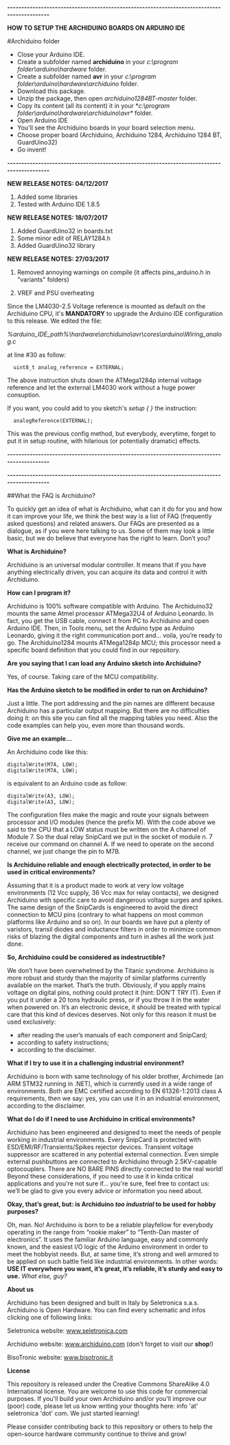 **-------------------------------------------------------------------------------------------**

**HOW TO SETUP THE ARCHIDUINO BOARDS ON ARDUINO IDE**

#Archiduino folder

- Close your Arduino IDE.
- Create a subfolder named **archiduino** in your *c:\program folder\arduino\hardware* folder.
- Create a subfolder named **avr** in your *c:\program folder\arduino\hardware\archiduino* folder.
- Download this package.
- Unzip the package, then open *archiduino1284BT-master* folder. 
- Copy its content (all its content) it in your **c:\program folder\arduino\hardware\archiduino\avr\** folder. 
- Open Arduino IDE
- You'll see the Archiduino boards in your board selection menu.
- Choose proper board (Archiduino, Archiduino 1284, Archiduino 1284 BT, GuardUino32)
- Go invent!

**-------------------------------------------------------------------------------------------**

**NEW RELEASE NOTES: 04/12/2017**

1) Added some libraries
2) Tested with Arduino IDE 1.8.5


**NEW RELEASE NOTES: 18/07/2017**

1) Added GuardUino32 in boards.txt
2) Some minor edit of RELAY1284.h
3) Added GuardUino32 library


**NEW RELEASE NOTES: 27/03/2017**

1) Removed annoying warnings on compile (it affects pins_arduino.h in "variants" folders)

2) VREF and PSU overheating

  Since the LM4030-2.5 Voltage reference is mounted as default on the Archiduino CPU, it's **MANDATORY** to upgrade the Arduino IDE configuration to this release. We edited the file:

  *%arduino_IDE_path%\hardware\archiduino\avr\cores\arduino\Wiring_analog.c* 

  at line #30 as follow:

```
  uint8_t analog_reference = EXTERNAL; 
```

  The above instruction shuts down the ATMega1284p internal voltage reference and let the external LM4030 work without a huge power consuption.   

  If you want, you could add to you sketch's *setup { }* the instruction:

```
  analogReference(EXTERNAL);
```

  This was the previous config method, but everybody, everytime, forget to put it in setup routine, with hilarious (or potentially dramatic) effects.

**-------------------------------------------------------------------------------------------**

**-------------------------------------------------------------------------------------------**

##What the FAQ is Archiduino?

To quickly get an idea of what is Archiduino, what can it do for you and how it can improve your life, we think the best way is a list of FAQ (frequently asked questions) and related answers. Our FAQs are presented as a dialogue, as if you were here talking to us. Some of them may look a little basic, but we do believe that everyone has the right to learn. Don’t you?

**What is Archiduino?**

Archiduino is an universal modular controller. It means that if you have anything electrically driven, you can acquire its data and control it with Archiduino.

**How can I program it?**

Archiduino is 100% software compatible with Arduino. The Archiduino32 mounts the same Atmel processor ATMega32U4 of Arduino Leonardo. In fact, you get the USB cable, connect it from PC to Archiduino and open Arduino IDE. Then, in Tools menu, set the Arduino type as Arduino Leonardo, giving it the right communication port and… voila, you’re ready to go. The Archiduino1284 mounts ATMega1284p MCU; this processor need a specific board definition that you could find in our repository.

**Are you saying that I can load any Arduino sketch into Archiduino?**

Yes, of course. Taking care of the MCU compatibility.

**Has the Arduino sketch to be modified in order to run on Archiduino?**

Just a little. The port addressing and the pin names are different because Archiduino has a particular output mapping. But there are no difficulties doing it: on this site you can find all the mapping tables you need. Also the code examples can help you, even more than thousand words.

**Give me an example…**

An Archiduino code like this:

```
digitalWrite(M7A, LOW);
digitalWrite(M7A, LOW);
```

is equivalent to an Arduino code as follow:

```
digitalWrite(A3, LOW);
digitalWrite(A3, LOW);
```

The configuration files make the magic and route your signals between processor and I/O modules (hence the prefix M). With the code above we said to the CPU that a LOW status must be written on the A channel of Module 7. So the dual relay SnipCard we put in the socket of module n. 7 receive our command on channel A. If we need to operate on the second channel, we just change the pin to M7B.

**Is Archiduino reliable and enough electrically protected, in order to be used in critical environments?**

Assuming that it is a product made to work at very low voltage environments (12 Vcc supply, 36 Vcc max for relay contacts), we designed Archiduino with specific care to avoid dangerous voltage surges and spikes. The same design of the SnipCards is engineered to avoid the direct connection to MCU pins (contrary to what happens on most common platforms like Arduino and so on). In our boards we have put a plenty of varistors, transil diodes and inductance filters in order to minimize common risks of blazing the digital components and turn in ashes all the work just done.

**So, Archiduino could be considered as indestructible?**

We don’t have been overwhelmed by the Titanic syndrome. Archiduino is more robust and sturdy than the majority of similar platforms currently available on the market. That’s the truth. Obviously, if you apply mains voltage on digital pins, nothing could protect it (hint: DON’T TRY IT). Even if you put it under a 20 tons hydraulic press, or if you throw it in the water when powered on. It’s an electronic device, it should be treated with typical care that this kind of devices deserves. Not only for this reason it must be used exclusively:
- after reading the user’s manuals of each component and SnipCard;
- according to safety instructions;
- according to the disclaimer.

**What if I try to use it in a challenging industrial environment?**

Archiduino is born with same technology of his older brother, Archimede (an ARM STM32 running in .NET), which is currently used in a wide range of environments. Both are EMC certified according to EN 61326-1:2013 class A requirements, then we say: yes, you can use it in an industrial environment, according to the disclaimer.

**What do I do if I need to use Archiduino in critical environments?**

Archiduino has been engineered and designed to meet the needs of people working in industrial environments. Every SnipCard is protected with ESD/EMI/RF/Transients/Spikes rejector devices. Transient voltage suppressor are scattered in any potential external connection. Even simple external pushbuttons are connected to Archiduino through 2.5KV-capable optocouplers. There are NO BARE PINS directly connected to the real world! Beyond these considerations, if you need to use it in kinda critical applications and you're not sure if... you're sure, feel free to contact us: we’ll be glad to give you every advice or information you need about.

**Okay, that’s great, but: is Archiduino *too industrial* to be used for hobby purposes?**

Oh, man. No! Archiduino is born to be a reliable playfellow for everybody operating in the range from “rookie maker” to “Tenth-Dan master of electronics”. It uses the familiar Arduino language, easy and commonly known, and the easiest I/O logic of the Arduino environment in order to meet the hobbyist needs. But, at same time, it’s strong and well armored to be applied on such battle field like industrial environments. In other words: **USE IT everywhere you want, it’s great, it’s reliable, it’s sturdy and easy to use.** *What else, guy?*

**About us**

Archiduino has been designed and built in Italy by Seletronica s.a.s.
Archiduino is Open Hardware. You can find every schematic and infos clicking one of following links:

Seletronica website: www.seletronica.com 

Archiduino website: www.archiduino.com (don't forget to visit our **shop**!)

BisoTronic website: www.bisotronic.it

**License**

This repository is released under the Creative Commons ShareAlike 4.0 International license. You are welcome to use this code for commercial purposes. If you'll build your own Archiduino and/or you'll improve our (poor) code, please let us know writing your thoughts here: info 'at' seletronica 'dot' com. We just started learning! 

Please consider contributing back to this repository or others to help the open-source hardware community continue to thrive and grow!
